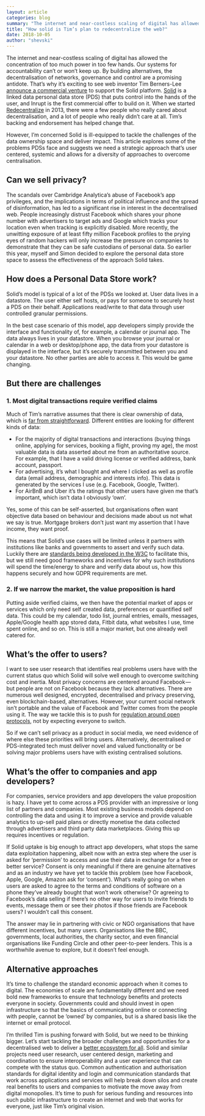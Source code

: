 ```yaml
---
layout: article
categories: blog
summary: "The internet and near-costless scaling of digital has allowed the concentration of too much power in too few hands. Our systems for accountability can’t or won’t keep up. By building alternatives, the decentralisation of networks, governance and control are a promising antidote. That’s why it’s exciting to see web inventor Tim Berners-Lee announce a commercial venture to support the Solid platform."
title: "How solid is Tim’s plan to redecentralize the web?"
date: 2018-10-05
author: "shevski"
---
```


The internet and near-costless scaling of digital has allowed the concentration of too much power in too few hands. Our systems for accountability can’t or won’t keep up. By building alternatives, the decentralisation of networks, governance and control are a promising antidote. That’s why it’s exciting to see web inventor Tim Berners-Lee [announce a commercial venture](https://www.inrupt.com/blog/one-small-step-for-the-web) to support the Solid platform. [Solid](https://solid.mit.edu/) is a linked data personal data store (PDS) that puts control into the hands of the user, and Inrupt is the first commercial offer to build on it. When we started [Redecentralize](https://redecentralize.org/) in 2013, there were a few people who really cared about decentralisation, and a lot of people who really didn’t care at all. Tim’s backing and endorsement has helped change that.

However, I’m concerned Solid is ill-equipped to tackle the challenges of the data ownership space and deliver impact. This article explores some of the problems PDSs face and suggests we need a strategic approach that’s user centered, systemic and allows for a diversity of approaches to overcome centralisation.

## Can we sell privacy?

The scandals over Cambridge Analytica’s abuse of Facebook’s app privileges, and the implications in terms of political influence and the spread of disinformation, has led to a significant rise in interest in the decentralised web. People increasingly distrust Facebook which shares your phone number with advertisers to target ads and Google which tracks your location even when tracking is explicitly disabled. More recently, the unwitting exposure of at least fifty million Facebook profiles to the prying eyes of random hackers will only increase the pressure on companies to demonstrate that they can be safe custodians of personal data. So earlier this year, myself and Simon decided to explore the personal data store space to assess the effectiveness of the approach Solid takes.

## How does a Personal Data Store work?

Solid’s model is typical of a lot of the PDSs we looked at. User data lives in a datastore. The user either self hosts, or pays for someone to securely host a PDS on their behalf. Applications read/write to that data through user controlled granular permissions.

In the best case scenario of this model, app developers simply provide the interface and functionality of, for example, a calendar or journal app. The data always lives in your datastore. When you browse your journal or calendar in a web or desktop/phone app, the data from your datastore is displayed in the interface, but it’s securely transmitted between you and your datastore. No other parties are able to access it. This would be game changing.

## But there are challenges

### 1. Most digital transactions require verified claims

Much of Tim’s narrative assumes that there is clear ownership of data, which is [far from straightforward](https://theodi.org/article/how-do-we-own-data/). Different entities are looking for different kinds of data:

* For the majority of digital transactions and interactions (buying things online, applying for services, booking a flight, proving my age), the most valuable data is data asserted about me from an authoritative source. For example, that I have a valid driving license or verified address, bank account, passport.
* For advertising, it’s what I bought and where I clicked as well as profile data (email address, demographic and interests info). This data is generated by the services I use (e.g. Facebook, Google, Twitter).
* For AirBnB and Uber it’s the ratings that other users have given me that’s important, which isn’t data I obviously ‘own’.

Yes, some of this can be self-asserted, but organisations often want objective data based on behaviour and decisions made about us not what we say is true. Mortgage brokers don’t just want my assertion that I have income, they want proof.

This means that Solid’s use cases will be limited unless it partners with institutions like banks and governments to assert and verify such data. Luckily there are [standards being developed in the W3C](https://www.w3.org/2017/vc/WG/) to facilitate this, but we still need good frameworks and incentives for why such institutions will spend the time/energy to share and verify data about us, how this happens securely and how GDPR requirements are met.

### 2. If we narrow the market, the value proposition is hard

Putting aside verified claims, we then have the potential market of apps or services which only need self created data, preferences or quantified self data. This could be my calendar, todo list, journal entries, emails, messages, Apple/Google health app stored data, Fitbit data, what websites I use, time spent online, and so on. This is still a major market, but one already well catered for.

## What’s the offer to users?

I want to see user research that identifies real problems users have with the current status quo which Solid will solve well enough to overcome switching cost and inertia. Most privacy concerns are centered around Facebook — but people are not on Facebook because they lack alternatives. There are numerous well designed, encrypted, decentralised and privacy preserving, even blockchain-based, alternatives. However, your current social network isn’t portable and the value of Facebook and Twitter comes from the people using it. The way we tackle this is to push for [regulation around open protocols](https://newsocialist.org.uk/do-we-really-need-a-statebook/), not by expecting everyone to switch.

So if we can’t sell privacy as a product in social media, we need evidence of where else these priorities will bring users. Alternatively, decentralised or PDS-integrated tech must deliver novel and valued functionality or be solving major problems users have with existing centralised solutions.

## What’s the offer to companies and app developers?

For companies, service providers and app developers the value proposition is hazy. I have yet to come across a PDS provider with an impressive or long list of partners and companies. Most existing business models depend on controlling the data and using it to improve a service and provide valuable analytics to up-sell paid plans or directly monetise the data collected through advertisers and third party data marketplaces. Giving this up requires incentives or regulation.

If Solid uptake is big enough to attract app developers, what stops the same data exploitation happening, albeit now with an extra step where the user is asked for ‘permission’ to access and use their data in exchange for a free or better service? Consent is only meaningful if there are genuine alternatives and as an industry we have yet to tackle this problem (see how Facebook, Apple, Google, Amazon ask for ‘consent’). What’s really going on when users are asked to agree to the terms and conditions of software on a phone they’ve already bought that won’t work otherwise? Or agreeing to Facebook’s data selling if there’s no other way for users to invite friends to events, message them or see their photos if those friends are Facebook users? I wouldn’t call this consent.

The answer may lie in partnering with civic or NGO organisations that have different incentives, but many users. Organisations like the BBC, governments, local authorities, the charity sector, and even financial organisations like Funding Circle and other peer-to-peer lenders. This is a worthwhile avenue to explore, but it doesn’t feel enough.

## Alternative approaches

It’s time to challenge the standard economic approach when it comes to digital. The economies of scale are fundamentally different and we need bold new frameworks to ensure that technology benefits and protects everyone in society. Governments could and should invest in open infrastructure so that the basics of communicating online or connecting with people, cannot be ‘owned’ by companies, but is a shared basis like the internet or email protocol.

I’m thrilled Tim is pushing forward with Solid, but we need to be thinking bigger. Let’s start tackling the broader challenges and opportunities for a decentralised web to deliver a [better ecosystem for all](https://medium.com/@shevski/how-decentralised-are-you-a6539eeb27ff). Solid and similar projects need user research, user centered design, marketing and coordination to ensure interoperability and a user experience that can compete with the status quo. Common authentication and authorisation standards for digital identity and login and communication standards that work across applications and services will help break down silos and create real benefits to users and companies to motivate the move away from digital monopolies. It’s time to push for serious funding and resources into such public infrastructure to create an internet and web that works for everyone, just like Tim’s original vision.
